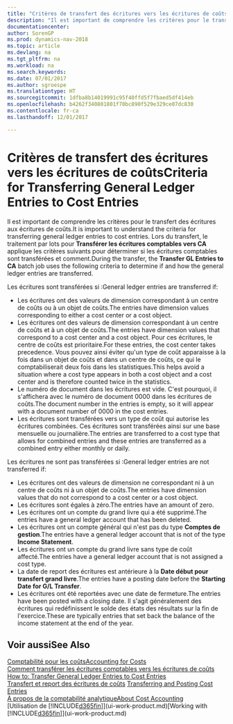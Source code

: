 ```yaml
---
title: "Critères de transfert des écritures vers les écritures de coûts"
description: "Il est important de comprendre les critères pour le transfert des écritures aux écritures de coûts. Lors du transfert, le traitement en lot **Transférer les écritures vers CA** applique les critères suivants pour déterminer si les écritures sont transférées et comment."
documentationcenter: 
author: SorenGP
ms.prod: dynamics-nav-2018
ms.topic: article
ms.devlang: na
ms.tgt_pltfrm: na
ms.workload: na
ms.search.keywords: 
ms.date: 07/01/2017
ms.author: sgroespe
ms.translationtype: HT
ms.sourcegitcommit: 1dfba8b14019991c95f40ffd5f7fbaed5df414eb
ms.openlocfilehash: b4262f340801801f70bc890f529e329ce07dc830
ms.contentlocale: fr-ca
ms.lasthandoff: 12/01/2017

---
```

# <a name="criteria-for-transferring-general-ledger-entries-to-cost-entries"></a><span data-ttu-id="c4c81-104">Critères de transfert des écritures vers les écritures de coûts</span><span class="sxs-lookup"><span data-stu-id="c4c81-104">Criteria for Transferring General Ledger Entries to Cost Entries</span></span>
<span data-ttu-id="c4c81-105">Il est important de comprendre les critères pour le transfert des écritures aux écritures de coûts.</span><span class="sxs-lookup"><span data-stu-id="c4c81-105">It is important to understand the criteria for transferring general ledger entries to cost entries.</span></span> <span data-ttu-id="c4c81-106">Lors du transfert, le traitement par lots pour **Transférer les écritures comptables vers CA** applique les critères suivants pour déterminer si les écritures comptables sont transférées et comment.</span><span class="sxs-lookup"><span data-stu-id="c4c81-106">During the transfer, the **Transfer GL Entries to CA** batch job uses the following criteria to determine if and how the general ledger entries are transferred.</span></span>  

<span data-ttu-id="c4c81-107">Les écritures sont transférées si :</span><span class="sxs-lookup"><span data-stu-id="c4c81-107">General ledger entries are transferred if:</span></span>  

-   <span data-ttu-id="c4c81-108">Les écritures ont des valeurs de dimension correspondant à un centre de coûts ou à un objet de coûts.</span><span class="sxs-lookup"><span data-stu-id="c4c81-108">The entries have dimension values corresponding to either a cost center or a cost object.</span></span>  
-   <span data-ttu-id="c4c81-109">Les écritures ont des valeurs de dimension correspondant à un centre de coûts et à un objet de coûts.</span><span class="sxs-lookup"><span data-stu-id="c4c81-109">The entries have dimension values that correspond to a cost center and a cost object.</span></span> <span data-ttu-id="c4c81-110">Pour ces écritures, le centre de coûts est prioritaire.</span><span class="sxs-lookup"><span data-stu-id="c4c81-110">For these entries, the cost center takes precedence.</span></span> <span data-ttu-id="c4c81-111">Vous pouvez ainsi éviter qu'un type de coût apparaisse à la fois dans un objet de coûts et dans un centre de coûts, ce qui le comptabiliserait deux fois dans les statistiques.</span><span class="sxs-lookup"><span data-stu-id="c4c81-111">This helps avoid a situation where a cost type appears in both a cost object and a cost center and is therefore counted twice in the statistics.</span></span>  
-   <span data-ttu-id="c4c81-112">Le numéro de document dans les écritures est vide. C'est pourquoi, il s'affichera avec le numéro de document 0000 dans les écritures de coûts.</span><span class="sxs-lookup"><span data-stu-id="c4c81-112">The document number in the entries is empty, so it will appear with a document number of 0000 in the cost entries.</span></span>  
-   <span data-ttu-id="c4c81-113">Les écritures sont transférées vers un type de coût qui autorise les écritures combinées. Ces écritures sont transférées ainsi sur une base mensuelle ou journalière.</span><span class="sxs-lookup"><span data-stu-id="c4c81-113">The entries are transferred to a cost type that allows for combined entries and these entries are transferred as a combined entry either monthly or daily.</span></span>  

<span data-ttu-id="c4c81-114">Les écritures ne sont pas transférées si :</span><span class="sxs-lookup"><span data-stu-id="c4c81-114">General ledger entries are not transferred if:</span></span>  

-   <span data-ttu-id="c4c81-115">Les écritures ont des valeurs de dimension ne correspondant ni à un centre de coûts ni à un objet de coûts.</span><span class="sxs-lookup"><span data-stu-id="c4c81-115">The entries have dimension values that do not correspond to a cost center or a cost object.</span></span>  
-   <span data-ttu-id="c4c81-116">Les écritures sont égales à zéro.</span><span class="sxs-lookup"><span data-stu-id="c4c81-116">The entries have an amount of zero.</span></span>  
-   <span data-ttu-id="c4c81-117">Les écritures ont un compte du grand livre qui a été supprimé.</span><span class="sxs-lookup"><span data-stu-id="c4c81-117">The entries have a general ledger account that has been deleted.</span></span>  
-   <span data-ttu-id="c4c81-118">Les écritures ont un compte général qui n'est pas du type **Comptes de gestion**.</span><span class="sxs-lookup"><span data-stu-id="c4c81-118">The entries have a general ledger account that is not of the type **Income Statement**.</span></span>  
-   <span data-ttu-id="c4c81-119">Les écritures ont un compte du grand livre sans type de coût affecté.</span><span class="sxs-lookup"><span data-stu-id="c4c81-119">The entries have a general ledger account that is not assigned a cost type.</span></span>  
-   <span data-ttu-id="c4c81-120">La date de report des écritures est antérieure à la **Date début pour transfert grand livre**.</span><span class="sxs-lookup"><span data-stu-id="c4c81-120">The entries have a posting date before the **Starting Date for G/L Transfer**.</span></span>  
-   <span data-ttu-id="c4c81-121">Les écritures ont été reportées avec une date de fermeture.</span><span class="sxs-lookup"><span data-stu-id="c4c81-121">The entries have been posted with a closing date.</span></span> <span data-ttu-id="c4c81-122">Il s'agit généralement des écritures qui redéfinissent le solde des états des résultats sur la fin de l'exercice.</span><span class="sxs-lookup"><span data-stu-id="c4c81-122">These are typically entries that set back the balance of the income statement at the end of the year.</span></span>  

## <a name="see-also"></a><span data-ttu-id="c4c81-123">Voir aussi</span><span class="sxs-lookup"><span data-stu-id="c4c81-123">See Also</span></span>  
[<span data-ttu-id="c4c81-124">Comptabilité pour les coûts</span><span class="sxs-lookup"><span data-stu-id="c4c81-124">Accounting for Costs</span></span>](finance-manage-cost-accounting.md)  
 <span data-ttu-id="c4c81-125">[Comment transférer les écritures comptables vers les écritures de coûts](finance-how-to-transfer-general-ledger-entries-to-cost-entries.md) </span><span class="sxs-lookup"><span data-stu-id="c4c81-125">[How to: Transfer General Ledger Entries to Cost Entries](finance-how-to-transfer-general-ledger-entries-to-cost-entries.md) </span></span>  
 <span data-ttu-id="c4c81-126">[Transfert et report des écritures de coûts](finance-transfer-and-post-cost-entries.md) </span><span class="sxs-lookup"><span data-stu-id="c4c81-126">[Transferring and Posting Cost Entries](finance-transfer-and-post-cost-entries.md) </span></span>  
 [<span data-ttu-id="c4c81-127">À propos de la comptabilité analytique</span><span class="sxs-lookup"><span data-stu-id="c4c81-127">About Cost Accounting</span></span>](finance-about-cost-accounting.md)  
 <span data-ttu-id="c4c81-128">[Utilisation de [!INCLUDE[d365fin](includes/d365fin_md.md)]](ui-work-product.md)</span><span class="sxs-lookup"><span data-stu-id="c4c81-128">[Working with [!INCLUDE[d365fin](includes/d365fin_md.md)]](ui-work-product.md)</span></span>

